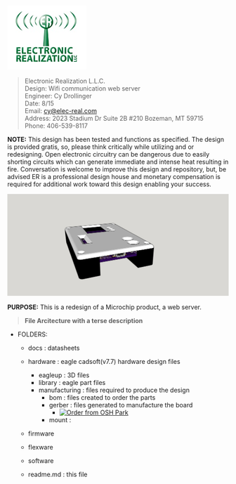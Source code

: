 <a href="https://elec-real.com"><img src="/docs/github.png" ></img></a>

>Electronic Realization L.L.C.								   
>Design: Wifi communication web server 		   
>Engineer: Cy Drollinger								   
>Date: 8/15												           
>Email: cy@elec-real.com								   
>Address: 2023 Stadium Dr Suite 2B #210 Bozeman, MT 59715				   
>Phone: 406-539-8117	

**NOTE:**
 This design has been tested and functions as specified. The design is provided gratis, so, please 
 think critically while utilizing and or redesigning. Open electronic circuitry can be dangerous due 
 to easily shorting circuits which can generate immediate and intense heat resulting in fire. Conversation is
 welcome to improve this design and repository, but, be advised ER is a professional design house and
 monetary compensation is required for additional work toward this design enabling your success.			   
	 
![Inertial Sensor](/hardware/eagleUp/boxNboard.jpg)

**PURPOSE:**
This is a redesign of a Microchip product, a web server. 

>**File Arcitecture with a terse description**


* FOLDERS:
	* docs		: datasheets 
	* hardware	: eagle cadsoft(v7.7) hardware design files 	
		* eagleup		: 3D files 
		* library		: eagle part files 
		* manufacturing	: files required to produce the design
			* bom	: files created to order the parts	
			* gerber	: files generated to manufacture the board
				* <a href="https://oshpark.com/shared_projects/WaZovepw"><img src="https://oshpark.com/assets/badge-5b7ec47045b78aef6eb9d83b3bac6b1920de805e9a0c227658eac6e19a045b9c.png" alt="Order from OSH Park"></img></a>
			* mount	: 
			
	* firmware
	* flexware
	* software

	* readme.md	: this file
	

